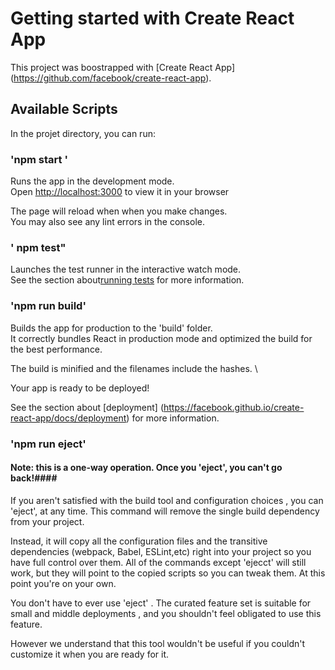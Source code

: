 # Getting started with Create React App

This project was boostrapped with [Create React App]
(https://github.com/facebook/create-react-app).

## Available Scripts

In the projet directory, you can run:

### 'npm start '

Runs the app in the development mode. \
Open [http://localhost:3000](http://localhost:3000) to
view it in your browser

The page will reload when when you make changes. \
You may also see any lint errors in the console.

### ' npm test"

Launches the test runner in the interactive watch mode.\
See the section about[running tests](https://facebook.github.io/create-react-app/docs/running-tests) for more
information.

### 'npm run build'

Builds the app for production to the 'build' folder.\
It correctly bundles React in production mode and optimized the build for the best performance.

The build is minified and the filenames include the hashes. \

Your app is ready to be deployed!


See the section about [deployment] (https://facebook.github.io/create-react-app/docs/deployment) for more information.


### 'npm run eject'

#### Note:  this is a one-way operation. Once you 'eject', you can't go back!####

If you aren't satisfied with the build tool and configuration choices , you can 'eject', at any time. 
This command will remove the single build dependency
from your project.

Instead, it will copy all the configuration files and the transitive dependencies (webpack, Babel, ESLint,etc) right into your project so you have full control over them. All of the commands except 'ejecct' will still work, but they will point to the copied scripts
so you can tweak them.   At this point you're on your own.  


You don't have to ever use 'eject' . The curated feature
set is suitable for small and middle deployments , and
you shouldn't feel obligated to use this feature. 

However we understand that this tool wouldn't be useful if you couldn't customize it when you are ready for it. 


